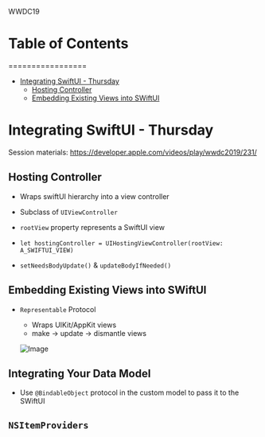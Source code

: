 WWDC19
# Table of Contents
=================

   * [Integrating SwiftUI - Thursday](#integrating-swiftui---thursday)
      * [Hosting Controller](#hosting-controller)
      * [Embedding Existing Views into SWiftUI](#embedding-existing-views-into-swiftui)

# Integrating SwiftUI - Thursday
Session materials: https://developer.apple.com/videos/play/wwdc2019/231/

## Hosting Controller
  - Wraps swiftUI hierarchy into a view controller
  - Subclass of `UIViewController`
  - `rootView` property represents a SwiftUI view
  - `let hostingController = UIHostingViewController(rootView: A_SWIFTUI_VIEW)`

- `setNeedsBodyUpdate()` & `updateBodyIfNeeded()`

## Embedding Existing Views into SWiftUI
  - `Representable` Protocol
    - Wraps UIKit/AppKit views
    - make -> update -> dismantle views

    ![Image](./representable_protocol.png)

## Integrating Your Data Model
  - Use `@BindableObject` protocol in the custom model to pass it to the SWiftUI

## `NSItemProviders`
